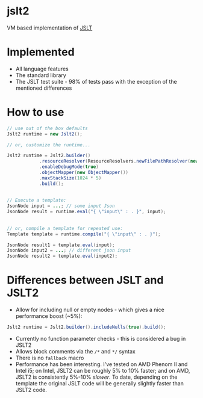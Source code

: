 # jslt2
VM based implementation of [JSLT](https://github.com/schibsted/jslt)

# Implemented
* All language features 
* The standard library 
* The JSLT test suite - 98% of tests pass with the exception of the mentioned differences 


# How to use

```java
// use out of the box defaults
Jslt2 runtime = new Jslt2(); 

// or, customize the runtime...

Jslt2 runtime = Jslt2.builder()
            .resourceResolver(ResourceResolvers.newFilePathResolver(new File("./examples")))
            .enableDebugMode(true)
            .objectMapper(new ObjectMapper())
            .maxStackSize(1024 * 5)
            .build();
            
            
// Execute a template:
JsonNode input = ...; // some input Json
JsonNode result = runtime.eval("{ \"input\" : . }", input);
            
            
// or, compile a template for repeated use:
Template template = runtime.compile("{ \"input\" : . }");

JsonNode result1 = template.eval(input);
JsonNode input2 = ...; // different json input
JsonNode result2 = template.eval(input2);

```

# Differences between JSLT and JSLT2
* Allow for including null or empty nodes - which gives a nice performance boost (~5%):
```java
Jslt2 runtime = Jslt2.builder().includeNulls(true).build();
```
* Currently no function parameter checks - this is considered a bug in JSLT2 
* Allows block comments via the `/*` and `*/` syntax
* There is no `fallback` macro 
* Performance has been interesting.  I've tested on AMD Phenom II and Intel i5; on Intel, JSLT2 can be roughly 5% to 10% faster; and on AMD, JSLT2 is consistently 5%-10% *slower*.  To date, depending on the template the original JSLT code will be generally slightly faster than JSLT2 code.
